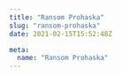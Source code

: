 ```yaml
---
title: "Ransom Prohaska"
slug: "ransom-prohaska"
date: 2021-02-15T15:52:48Z

meta:
  name: "Ransom Prohaska"
---
```


